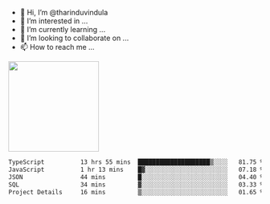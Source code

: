 - 👋 Hi, I’m @tharinduvindula
- 👀 I’m interested in ...
- 🌱 I’m currently learning ...
- 💞️ I’m looking to collaborate on ...
- 📫 How to reach me ...

<!---
tharinduvindula/tharinduvindula is a ✨ special ✨ repository because its `README.md` (this file) appears on your GitHub profile.
You can click the Preview link to take a look at your changes.
--->

<img height="180em" src="https://github-readme-stats.vercel.app/api?username=tharinduvindula&show_icons=true&hide_border=false&&count_private=true&include_all_commits=true" />


<!--START_SECTION:waka-->

```txt
TypeScript          13 hrs 55 mins  ████████████████████▒░░░░   81.75 %
JavaScript          1 hr 13 mins    █▓░░░░░░░░░░░░░░░░░░░░░░░   07.18 %
JSON                44 mins         █░░░░░░░░░░░░░░░░░░░░░░░░   04.40 %
SQL                 34 mins         ▓░░░░░░░░░░░░░░░░░░░░░░░░   03.33 %
Project Details     16 mins         ▒░░░░░░░░░░░░░░░░░░░░░░░░   01.65 %
```

<!--END_SECTION:waka-->
